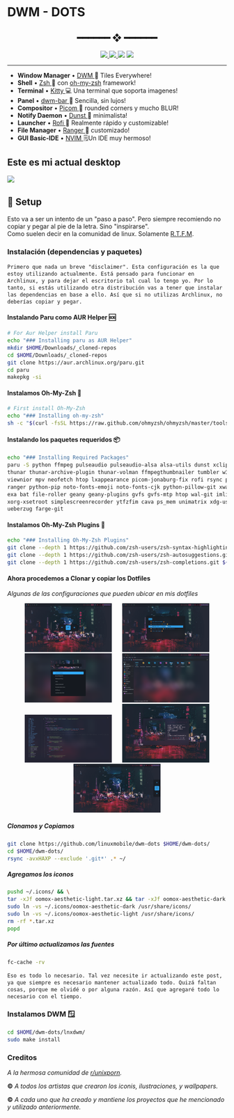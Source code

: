 # DWM - DOTS

<h2 align="center"> ━━━━━━  ❖  ━━━━━━ </h2>

<!-- BADGES -->
<div align="center">
    <p></p>
    <a href="https://github.com/linuxmobile/dwm-dots/stargazers">
        <img src="https://img.shields.io/github/stars/linuxmobile/dwm-dots?color=%238dc776&labelColor=%23101415&style=for-the-badge">
    </a>
    <a href="https://github.com/janleigh/dotfiles/network/members/">
        <img src="https://img.shields.io/github/forks/linuxmobile/dwm-dots?color=%2384a0c6&labelColor=%23101415&style=for-the-badge">
    </a>
    <img src="https://img.shields.io/github/repo-size/linuxmobile/dwm-dots?color=%23f65b5b&labelColor=%23101415&style=for-the-badge">
    <img src="https://badges.pufler.dev/visits/linuxmobile/dwm-dots?style=for-the-badge&color=91e6b1&logoColor=white&labelColor=101415">
</div>

<p/>



---

* **Window Manager** • [DWM ](https://github.com/siduck/chadwm)🎨 Tiles Everywhere!
* **Shell** • [Zsh ](https://www.zsh.org) 🐚 con [oh-my-zsh](https://github.com/ohmyzsh/ohmyzsh) framework!
* **Terminal** • [Kitty ](https://github.com/kovidgoyal/kitty) 💻 Una terminal que soporta imagenes!
* **Panel** • [dwm-bar ](https://github.com/siduck/chadwm)🍧 Sencilla, sin lujos!
* **Compositor** • [Picom ](https://github.com/yshui/picom) 🍩 rounded corners y mucho BLUR!
* **Notify Daemon** • [Dunst ](https://github.com/dunst-project/dunst) 🍃 minimalista!
* **Launcher** • [Rofi ](https://github.com/davatorium/rofi) 🚀 Realmente rápido y customizable!
* **File Manager** • [Ranger ](https://github.com/ranger/ranger)🔖 customizado!
* **GUI Basic-IDE** • [NVIM ](https://github.com/vlagh3/NvChad) 🗒️Un IDE muy hermoso!

## Este es mi actual desktop

<img src='.misc/2022.01.07-00.20.49.screenrec.gif'>

## 🌸 Setup

Esto va a ser un intento de un "paso a paso". Pero siempre recomiendo no copiar y pegar al pie de la letra. Sino "inspirarse".  
Como suelen decir en la comunidad de linux. Solamente [R.T.F.M](https://en.wikipedia.org/wiki/RTFM).

### Instalación (dependencias y paquetes)

    Primero que nada un breve "disclaimer". Esta configuración es la que estoy utilizando actualmente. Está pensado para funcionar en Archlinux, y para dejar el escritorio tal cual lo tengo yo. Por lo tanto, si estás utilizando otra distribución vas a tener que instalar las dependencias en base a ello. Así que si no utilizas Archlinux, no deberías copiar y pegar.

#### Instalando Paru como AUR Helper 🆘

```sh
# For Aur Helper install Paru
echo "### Installing paru as AUR Helper"
mkdir $HOME/Downloads/_cloned-repos
cd $HOME/Downloads/_cloned-repos
git clone https://aur.archlinux.org/paru.git
cd paru
makepkg -si  
```

#### Instalamos Oh-My-Zsh 🐚

```sh
# First install Oh-My-Zsh  
echo "### Installing oh-my-zsh"  
sh -c "$(curl -fsSL https://raw.github.com/ohmyzsh/ohmyzsh/master/tools/install.sh)"  
```

#### Instalando los paquetes requeridos 📦

```sh
echo "### Installing Required Packages"
paru -S python ffmpeg pulseaudio pulseaudio-alsa alsa-utils dunst xclip scrot     \
thunar thunar-archive-plugin thunar-volman ffmpegthumbnailer tumbler w3m neovim   \
viewnior mpv neofetch htop lxappearance picom-jonaburg-fix rofi rsync pavucontrol \
ranger python-pip noto-fonts-emoji noto-fonts-cjk python-pillow-git xwallpaper    \
exa bat file-roller geany geany-plugins gvfs gvfs-mtp htop wal-git imlib2         \
xorg-xsetroot simplescreenrecorder ytfzfim cava ps_mem unimatrix xdg-user-dirs    \
ueberzug farge-git
```

#### Instalamos Oh-My-Zsh Plugins 🔌

```sh 
echo "### Installing Oh-My-Zsh Plugins"
git clone --depth 1 https://github.com/zsh-users/zsh-syntax-highlighting.git ${ZSH_CUSTOM:~/.oh-my-zsh/custom}/plugins/zsh-syntax-highlighting
git clone --depth 1 https://github.com/zsh-users/zsh-autosuggestions.git ${ZSH_CUSTOM:~/.oh-my-zsh/custom}/plugins/zsh-autosuggestions
git clone --depth 1 https://github.com/zsh-users/zsh-completions.git ${ZSH_CUSTOM:~/.oh-my-zsh/custom}/plugins/zsh-completions  
```


#### Ahora procedemos a Clonar y copiar los Dotfiles

_Algunas de las configuraciones que pueden ubicar en mis dotfiles_
<p align="center">
  <a>
    <img width="200px" style="padding: 0 10px;" src=".misc/youtube.png"/>
  </a>
  <a>
    <img width="200px" style="padding: 0 10px;" src=".misc/playlist.png"/>
  </a>
  <a>
    <img width="200px" style="padding: 0 10px;" src=".misc/rofi.png"/>
  </a>
  <a>
    <img width="200px" style="padding: 0 10px;" src=".misc/thunar.png"/>
  </a>
  <a>
  <img width="200px" style="padding: 0 10px;" src=".misc/nvim.png"/>
  </a>
  <a>
  <img width="200px" style="padding: 0 10px;" src=".misc/neofetch.png"/>
  </a>
  <a>
  <img width="200px" style="padding: 0 10px;" src=".misc/monitor.png"/>
  </a>
</p>


##### Clonamos y Copiamos

```sh 
git clone https://github.com/linuxmobile/dwm-dots $HOME/dwm-dots/  
cd $HOME/dwm-dots/
rsync -avxHAXP --exclude '.git*' .* ~/  
```

##### Agregamos los iconos

```sh
pushd ~/.icons/ && \
tar -xJf oomox-aesthetic-light.tar.xz && tar -xJf oomox-aesthetic-dark.tar.xz && \
sudo ln -vs ~/.icons/oomox-aesthetic-dark /usr/share/icons/
sudo ln -vs ~/.icons/oomox-aesthetic-light /usr/share/icons/
rm -rf *.tar.xz
popd 
```

##### Por último actualizamos las fuentes

```sh 
fc-cache -rv  
```

    Eso es todo lo necesario. Tal vez necesite ir actualizando este post, ya que siempre es necesario mantener actualizado todo. Quizá faltan cosas, porque me olvidé o por alguna razón. Así que agregaré todo lo necesario con el tiempo.


### Instalamos DWM 🪟

```sh
cd $HOME/dwm-dots/lnxdwm/
sudo make install
```


### Creditos

_A la hermosa comunidad de [r/unixporn](https://www.reddit.com/r/unixporn)._

**©** _A todos los artistas que crearon los iconis, ilustraciones, y wallpapers._

**©** _A cada uno que ha creado y mantiene los proyectos que he mencionado y utilizado anteriormente._
